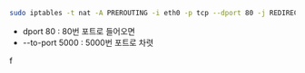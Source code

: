

```bash
sudo iptables -t nat -A PREROUTING -i eth0 -p tcp --dport 80 -j REDIRECT --to-port 5000
```
- dport 80 : 80번 포트로 들어오면
- --to-port 5000 : 5000번 포트로 차렷

f